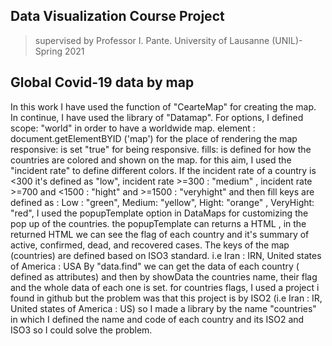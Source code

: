 ## Data Visualization Course Project
 > supervised by Professor I. Pante.
  University of Lausanne (UNIL)- Spring 2021


## Global Covid-19 data by map

In this work I have used the function of  "CearteMap" for creating the map. In continue, I have used the library of "Datamap". For options, I defined 
scope: "world" in order to have a worldwide map.
element : document.getElementBYID ('map') for the place of rendering the map 
responsive: is set "true" for being responsive.
fills: is defined for how the countries are colored and shown on the map. for this aim, I used the "incident rate" to define different colors. If the incident rate of a country 
is <300  it's defined as "low", incident rate >=300 : "medium" , incident rate >=700 and <1500 : "hight"  and >=1500 : "veryhight"
and then fill keys are defined as : 
Low : "green", 
Medium: "yellow",
Hight: "orange" ,
VeryHight: "red", 
I used the popupTemplate option in DataMaps for customizing the pop up of the countries. 
the popupTemplate can returns a HTML ,  in the returned HTML we can see the flag of each country and it's summary of active, confirmed, dead, and recovered cases. 
The keys of the map (countries) are defined based on ISO3 standard. 
i.e Iran : IRN, United states of America : USA
By "data.find" we can get the data of each country ( defined as attributes) and then by showData the countries name, their flag and the whole data of each one is set.
for countries flags, I used a project i found in github but the problem was that this project is by ISO2 (i.e Iran : IR, United states of America : US) 
so I made a library by the name "countries" in which I defined the name and code of each country and its ISO2 and ISO3 so I could solve the problem. 
